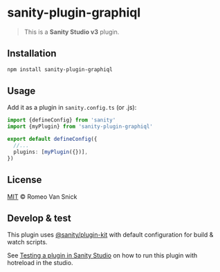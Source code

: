 # sanity-plugin-graphiql

> This is a **Sanity Studio v3** plugin.

## Installation

```sh
npm install sanity-plugin-graphiql
```

## Usage

Add it as a plugin in `sanity.config.ts` (or .js):

```ts
import {defineConfig} from 'sanity'
import {myPlugin} from 'sanity-plugin-graphiql'

export default defineConfig({
  //...
  plugins: [myPlugin({})],
})
```

## License

[MIT](LICENSE) © Romeo Van Snick

## Develop & test

This plugin uses [@sanity/plugin-kit](https://github.com/sanity-io/plugin-kit)
with default configuration for build & watch scripts.

See [Testing a plugin in Sanity Studio](https://github.com/sanity-io/plugin-kit#testing-a-plugin-in-sanity-studio)
on how to run this plugin with hotreload in the studio.
